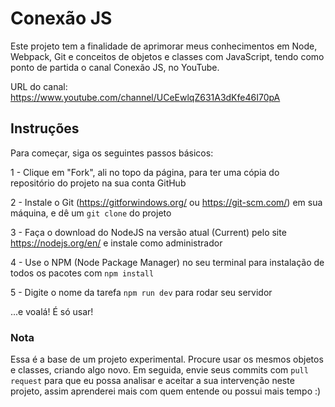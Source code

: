 # Conexão JS

Este projeto tem a finalidade de aprimorar meus conhecimentos em Node, Webpack,
Git e conceitos de objetos e classes com JavaScript, tendo como ponto de partida
o canal Conexão JS, no YouTube.

URL do canal: https://www.youtube.com/channel/UCeEwlqZ631A3dKfe46I70pA

## Instruções

Para começar, siga os seguintes passos básicos:

1 - Clique em "Fork", ali no topo da página, para ter uma cópia do repositório do
    projeto na sua conta GitHub

2 - Instale o Git (https://gitforwindows.org/ ou https://git-scm.com/) em sua máquina,
    e dê um `git clone` do projeto

3 - Faça o download do NodeJS na versão atual (Current) pelo site https://nodejs.org/en/
    e instale como administrador

4 - Use o NPM (Node Package Manager) no seu terminal para instalação de todos os
    pacotes com `npm install`

5 - Digite o nome da tarefa `npm run dev` para rodar seu servidor

...e voalá! É só usar!

### Nota

Essa é a base de um projeto experimental. Procure usar os mesmos objetos e classes,
criando algo novo. Em seguida, envie seus commits com `pull request` para que eu
possa analisar e aceitar a sua intervenção neste projeto, assim aprenderei mais
com quem entende ou possui mais tempo :)
